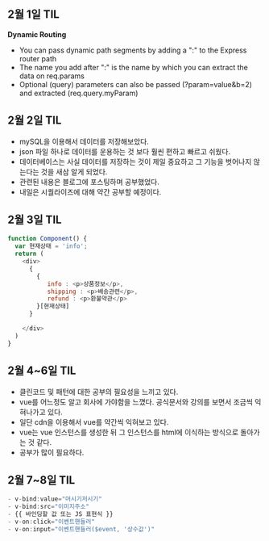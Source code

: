 ## 2월 1일 TIL
**Dynamic Routing**
- You can pass dynamic path segments by adding a ":" to the Express router path
- The name you add after ":" is the name by which you can extract the data on req.params
- Optional (query) parameters can also be passed (?param=value&b=2) and extracted (req.query.myParam)

## 2월 2일 TIL
- mySQL을 이용해서 데이터를 저장해보았다.
- json 파일 하나로 데이터를 운용하는 것 보다 훨씬 편하고 빠르고 쉬웠다.
- 데이터베이스는 사실 데이터를 저장하는 것이 제일 중요하고 그 기능을 벗어나지 않는다는 것을 새삼 알게 되었다.
- 관련된 내용은 블로그에 포스팅하며 공부했었다.
- 내일은 시퀄라이즈에 대해 약간 공부할 예정이다.

## 2월 3일 TIL
```js
function Component() {
  var 현재상태 = 'info';
  return (
    <div>
      {
        { 
           info : <p>상품정보</p>,
           shipping : <p>배송관련</p>,
           refund : <p>환불약관</p>
        }[현재상태]
      }

    </div>
  )
} 
```

## 2월 4~6일 TIL
- 클린코드 및 패턴에 대한 공부의 필요성을 느끼고 있다.
- vue를 어느정도 알고 회사에 가야함을 느꼈다. 공식문서와 강의를 보면서 조금씩 익혀나가고 있다.
- 일단 cdn을 이용해서 vue를 약간씩 익혀보고 있다.
- vue는 vue 인스턴스를 생성한 뒤 그 인스턴스를 html에 이식하는 방식으로 돌아가는 것 같다.
- 공부가 많이 필요하다.

## 2월 7~8일 TIL
```js
- v-bind:value="머시기저시기"
- v-bind:src="이미지주소"
- {{ 바인딩할 값 또는 JS 표현식 }}
- v-on:click="이벤트핸들러"
- v-on:input="이벤트핸들러($event, '상수값')"
```

